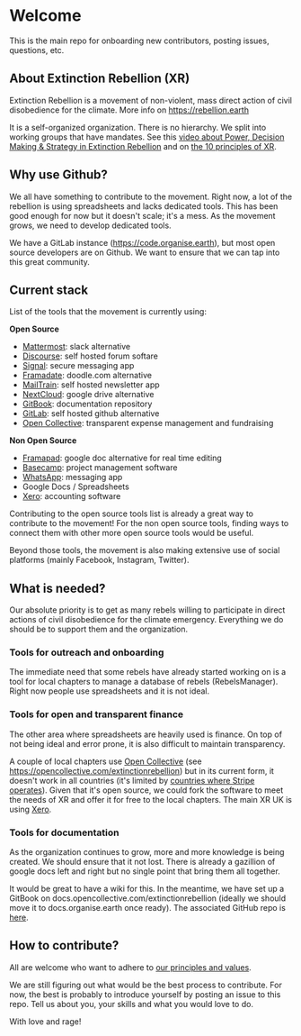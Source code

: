 # Welcome
This is the main repo for onboarding new contributors, posting issues, questions, etc.

## About Extinction Rebellion (XR)

Extinction Rebellion is a movement of non-violent, mass direct action of civil disobedience for the climate.
More info on https://rebellion.earth

It is a self-organized organization. There is no hierarchy. We split into working groups that have mandates.
See this [video about Power, Decision Making & Strategy in Extinction Rebellion](https://www.youtube.com/watch?v=Hsh5eWVksCE) and on [the 10 principles of XR](https://www.youtube.com/watch?v=6se6c5qvuV4).

## Why use Github?

We all have something to contribute to the movement. 
Right now, a lot of the rebellion is using spreadsheets and lacks dedicated tools. 
This has been good enough for now but it doesn't scale; it's a mess.
As the movement grows, we need to develop dedicated tools.

We have a GitLab instance (https://code.organise.earth), but most open source developers are on Github. We want to ensure that we can tap into this great community.

## Current stack

List of the tools that the movement is currently using:

**Open Source**
- [Mattermost](https://mattermost.com): slack alternative
- [Discourse](https://www.discourse.org/): self hosted forum softare
- [Signal](https://signal.org/): secure messaging app
- [Framadate](https://framadate.org/): doodle.com alternative
- [MailTrain](https://mailtrain.org/): self hosted newsletter app
- [NextCloud](https://nextcloud.com): google drive alternative
- [GitBook](https://gitbook.com): documentation repository
- [GitLab](https://gitlab.com): self hosted github alternative
- [Open Collective](https://opencollective.com): transparent expense management and fundraising

**Non Open Source**
- [Framapad](https://framapad.org/): google doc alternative for real time editing
- [Basecamp](https://basecamp.com): project management software
- [WhatsApp](https://whatsapp.com): messaging app
- Google Docs / Spreadsheets
- [Xero](https://xero.com): accounting software

Contributing to the open source tools list is already a great way to contribute to the movement!
For the non open source tools, finding ways to connect them with other more open source tools would be useful. 

Beyond those tools, the movement is also making extensive use of social platforms (mainly Facebook, Instagram, Twitter).

## What is needed?

Our absolute priority is to get as many rebels willing to participate in direct actions of civil disobedience for the climate emergency. Everything we do should be to support them and the organization.

### Tools for outreach and onboarding

The immediate need that some rebels have already started working on is a tool for local chapters to manage a database of rebels (RebelsManager). Right now people use spreadsheets and it is not ideal.

### Tools for open and transparent finance
The other area where spreadsheets are heavily used is finance. On top of not being ideal and error prone, it is also difficult to maintain transparency.

A couple of local chapters use [Open Collective](https://opencollective.com) (see https://opencollective.com/extinctionrebellion) but in its current form, it doesn't work in all countries (it's limited by [countries where Stripe operates](https://stripe.com/global)). Given that it's open source, we could fork the software to meet the needs of XR and offer it for free to the local chapters.
The main XR UK is using [Xero](https://xero.com).

### Tools for documentation
As the organization continues to grow, more and more knowledge is being created. We should ensure that it not lost.
There is already a gazillion of google docs left and right but no single point that bring them all together.

It would be great to have a wiki for this.
In the meantime, we have set up a GitBook on docs.opencollective.com/extinctionrebellion (ideally we should move it to docs.organise.earth once ready). The associated GitHub repo is [here](https://github.com/extinctionrebellion/docs).

## How to contribute?

All are welcome who want to adhere to [our principles and values](https://github.com/extinctionrebellion/extinctionrebellion/blob/master/principles.md).

We are still figuring out what would be the best process to contribute.
For now, the best is probably to introduce yourself by posting an issue to this repo.
Tell us about you, your skills and what you would love to do.

With love and rage!
